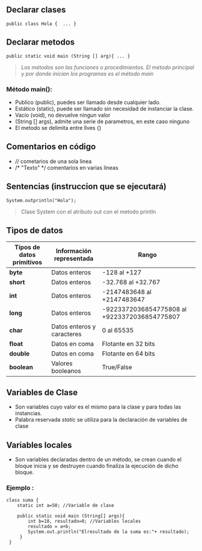 ##  Declarar clases
`public class Hola { 
    ...
}` 



## Declarar metodos 
`public static void main (String [] arg){
        ...
}`

>*_Los métodos son las funciones o procedimientos. El método principal y por donde inician los programas es el método main_*

### Método main(): 
* Publico (public), puedes ser llamado desde cualquier lado. 
* Estático (static), puede ser llamado sin necesidad de instanciar la clase. 
* Vacío (void), no devuelve ningun valor 
* (String [] args), admite una serie de parametros, en este caso ninguno 
* El metodo se delimita entre llves {}

## Comentarios en código 


* // cometarios de una sola linea 
* /* "Texto" */ comentarios en varias lineas  

## Sentencias (instruccion que se ejecutará)
`System.outprintln("Hola");`

 > Clase System con el atributo out con el metodo println      


## Tipos de datos 

| Tipos de datos primitivos | Información representada | Rango      |
|---------------------------|--------------------------|------------|
|**byte**                   |Datos enteros             |-128 al +127
|**short**                  |Datos enteros             |-32.768 al +32.767
|**int**                    |Datos enteros             |-2147483648 al +2147483647
|**long**                   |Datos enteros             |-9223372036854775808 al +9223372036854775807
|**char**                   |Datos enteros y caracteres|0 al 65535  |   
|**float**                  |Datos en coma             |Flotante en 32 bits|
|**double**                 |Datos en coma             |Flotante en 64 bits|
|**boolean**                |Valores booleanos         |True/False




## Variables de Clase 

* Son variables cuyo valor es el mismo para la clase y para todas las instancias.
* Palabra reservada _static_ se utiliza para la declaración de variables de clase 

## Variables locales 

* Son variables declaradas dentro de un método, se crean cuando el bloque inicia y se destruyen cuando finaliza la ejecución de dicho bloque. 

### Ejemplo : 
```
class suma {
    static int a=50; //Variable de clase

    public static void main (String[] args){
        int b=10, resultado=0; //Variables locales
        resultado = a+b;
        System.out.println("Elresultado de la suma es:"+ resultado);
     }
 } 
 ```
    